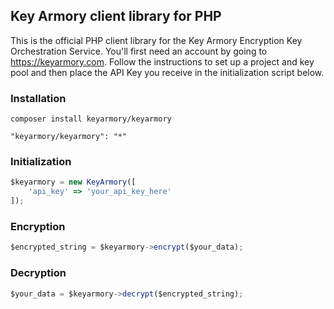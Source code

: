 ## Key Armory client library for PHP

This is the official PHP client library for the Key Armory Encryption Key Orchestration Service. You'll first need an account by going to https://keyarmory.com. Follow the instructions to set up a project and key pool and then place the API Key you receive in the initialization script below.

### Installation
```
composer install keyarmory/keyarmory
```
```
"keyarmory/keyarmory": "*"
```

### Initialization
```js
$keyarmory = new KeyArmory([
    'api_key' => 'your_api_key_here'
]);
```

### Encryption
```js
$encrypted_string = $keyarmory->encrypt($your_data);
```

### Decryption
```js
$your_data = $keyarmory->decrypt($encrypted_string);
```
